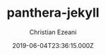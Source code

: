 ---
title: panthera-jekyll
github: https://github.com/christianezeani/panthera-jekyll
demo: https://demothemes.github.io/panthera-jekyll/
author: Christian Ezeani
ssg:
  - Jekyll
cms:
  - No Cms
date: 2019-06-04T23:36:15.000Z
description: >-
  A quick and simple responsive developer portfolio theme for jekyll sites and
  GitHub Pages.
stale: true
draft: true
---